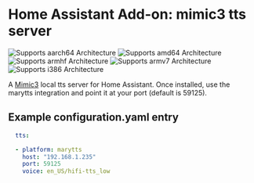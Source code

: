 # Home Assistant Add-on: mimic3 tts server
![Supports aarch64 Architecture][aarch64-shield]
![Supports amd64 Architecture][amd64-shield]
![Supports armhf Architecture][armhf-shield]
![Supports armv7 Architecture][armv7-shield]
![Supports i386 Architecture][i386-shield]

A [Mimic3](https://github.com/MycroftAI/mimic3) local tts server for Home Assistant.
Once installed, use the marytts integration and point it at your port (default is 59125).

## Example configuration.yaml entry
```yaml
  tts:

  - platform: marytts
    host: "192.168.1.235"
    port: 59125
    voice: en_US/hifi-tts_low
```

[aarch64-shield]: https://img.shields.io/badge/aarch64-yes-green.svg
[amd64-shield]: https://img.shields.io/badge/amd64-yes-green.svg
[armhf-shield]: https://img.shields.io/badge/armhf-yes-green.svg
[armv7-shield]: https://img.shields.io/badge/armv7-yes-green.svg
[i386-shield]: https://img.shields.io/badge/i386-yes-green.svg